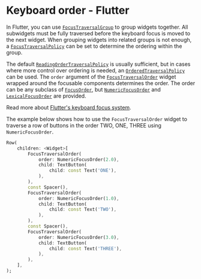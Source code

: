 # Keyboard order - Flutter

In Flutter, you can use [`FocusTraversalGroup`](https://api.flutter.dev/flutter/widgets/FocusTraversalGroup-class.html) to group widgets together. All subwidgets must be fully traversed before the keyboard focus is moved to the next widget. When grouping widgets into related groups is not enough, a [`FocusTraversalPolicy`](https://api.flutter.dev/flutter/widgets/FocusTraversalPolicy-class.html) can be set to determine the ordering within the group.

The default [`ReadingOrderTraversalPolicy`](https://api.flutter.dev/flutter/widgets/ReadingOrderTraversalPolicy-class.html) is usually sufficient, but in cases where more control over ordering is needed, an [`OrderedTraversalPolicy`](https://api.flutter.dev/flutter/widgets/OrderedTraversalPolicy-class.html) can be used. The `order` argument of the [`FocusTraversalOrder`](https://api.flutter.dev/flutter/widgets/FocusTraversalOrder-class.html) widget wrapped around the focusable components determines the order. The order can be any subclass of [`FocusOrder`](https://api.flutter.dev/flutter/widgets/FocusOrder-class.html), but [`NumericFocusOrder`](https://api.flutter.dev/flutter/widgets/NumericFocusOrder-class.html) and [`LexicalFocusOrder`](https://api.flutter.dev/flutter/widgets/LexicalFocusOrder-class.html) are provided.

Read more about [Flutter's keyboard focus system](https://docs.flutter.dev/development/ui/advanced/focus).

The example below shows how to use the `FocusTraversalOrder` widget to traverse a row of buttons in the order TWO, ONE, THREE using `NumericFocusOrder`.

```dart
Row(
    children: <Widget>[
        FocusTraversalOrder(
            order: NumericFocusOrder(2.0),
            child: TextButton(
                child: const Text('ONE'),
            ),
        ),
        const Spacer(),
        FocusTraversalOrder(
            order: NumericFocusOrder(1.0),
            child: TextButton(
                child: const Text('TWO'),
            ),
        ),
        const Spacer(),
        FocusTraversalOrder(
            order: NumericFocusOrder(3.0),
            child: TextButton(
                child: const Text('THREE'),
            ),
        ),
    ],
);
```
